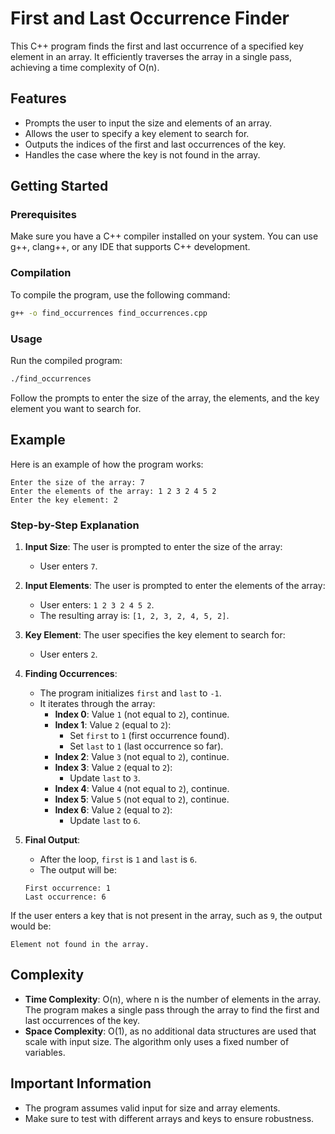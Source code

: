 # First and Last Occurrence Finder

This C++ program finds the first and last occurrence of a specified key element in an array. It efficiently traverses the array in a single pass, achieving a time complexity of O(n).

## Features

- Prompts the user to input the size and elements of an array.
- Allows the user to specify a key element to search for.
- Outputs the indices of the first and last occurrences of the key.
- Handles the case where the key is not found in the array.

## Getting Started

### Prerequisites

Make sure you have a C++ compiler installed on your system. You can use g++, clang++, or any IDE that supports C++ development.

### Compilation

To compile the program, use the following command:

```bash
g++ -o find_occurrences find_occurrences.cpp
```

### Usage

Run the compiled program:

```bash
./find_occurrences
```

Follow the prompts to enter the size of the array, the elements, and the key element you want to search for.

## Example

Here is an example of how the program works:

```
Enter the size of the array: 7
Enter the elements of the array: 1 2 3 2 4 5 2
Enter the key element: 2
```

### Step-by-Step Explanation

1. **Input Size**: The user is prompted to enter the size of the array:
   - User enters `7`.

2. **Input Elements**: The user is prompted to enter the elements of the array:
   - User enters: `1 2 3 2 4 5 2`.
   - The resulting array is: `[1, 2, 3, 2, 4, 5, 2]`.

3. **Key Element**: The user specifies the key element to search for:
   - User enters `2`.

4. **Finding Occurrences**:
   - The program initializes `first` and `last` to `-1`.
   - It iterates through the array:
     - **Index 0**: Value `1` (not equal to `2`), continue.
     - **Index 1**: Value `2` (equal to `2`):
       - Set `first` to `1` (first occurrence found).
       - Set `last` to `1` (last occurrence so far).
     - **Index 2**: Value `3` (not equal to `2`), continue.
     - **Index 3**: Value `2` (equal to `2`):
       - Update `last` to `3`.
     - **Index 4**: Value `4` (not equal to `2`), continue.
     - **Index 5**: Value `5` (not equal to `2`), continue.
     - **Index 6**: Value `2` (equal to `2`):
       - Update `last` to `6`.
   
5. **Final Output**:
   - After the loop, `first` is `1` and `last` is `6`.
   - The output will be:
   ```
   First occurrence: 1
   Last occurrence: 6
   ```

If the user enters a key that is not present in the array, such as `9`, the output would be:
```
Element not found in the array.
```

## Complexity

- **Time Complexity**: O(n), where n is the number of elements in the array. The program makes a single pass through the array to find the first and last occurrences of the key.
- **Space Complexity**: O(1), as no additional data structures are used that scale with input size. The algorithm only uses a fixed number of variables.

## Important Information

- The program assumes valid input for size and array elements.
- Make sure to test with different arrays and keys to ensure robustness.
